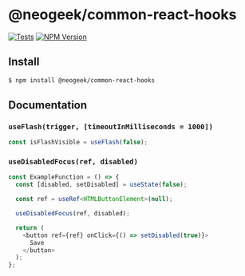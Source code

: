 # @neogeek/common-react-hooks

[![Tests](https://github.com/neogeek/common-react-hooks/actions/workflows/test.workflow.yml/badge.svg)](https://github.com/neogeek/common-react-hooks/actions/workflows/test.workflow.yml)
[![NPM Version](http://img.shields.io/npm/v/@neogeek/common-react-hooks.svg?style=flat)](https://www.npmjs.org/package/@neogeek/common-react-hooks)

## Install

```bash
$ npm install @neogeek/common-react-hooks
```

## Documentation

### `useFlash(trigger, [timeoutInMilliseconds = 1000])`

```javascript
const isFlashVisible = useFlash(false);
```

### `useDisabledFocus(ref, disabled)`

```typescript
const ExampleFunction = () => {
  const [disabled, setDisabled] = useState(false);

  const ref = useRef<HTMLButtonElement>(null);

  useDisabledFocus(ref, disabled);

  return (
    <button ref={ref} onClick={() => setDisabled(true)}>
      Save
    </button>
  );
};
```
